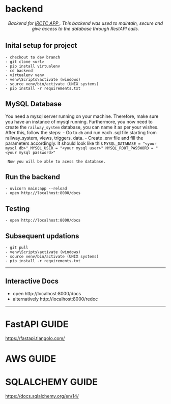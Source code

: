 # backend
<h6 align="center" >
    Backend for <a href="https://github.com/antonio-pedro99/irctc-app"> IRCTC APP </a>. This backend was used to maintain, secure and give access to the database through RestAPI calls.
</h1>

## Inital setup for project 
    - checkout to dev branch
    - git clone <url>
    - pip install virtualenv
    - cd backend
    - virtualenv venv
    - venv\Scripts\activate (windows)
    - source venv/bin/activate (UNIX systems)
    - pip install -r requirements.txt

## MySQL Database
You need a mysql server running on your machine. Therefore, make sure you have an instance of mysql running. Furthermore, you now need to create the `railway_system` database, you can name it as per your wishes. After this, follow the steps:
     - Go to `db` and run each .sql file starting from railway_system, views, triggers, data. 
     - Create .env file and fill the parameters accordingly. It should look like this
            `MYSQL_DATABASE = "<your mysql db>"
             MYSQL_USER = "<your mysql user>"
             MYSQL_ROOT_PASSWORD = "<your mysql password>"`
     
     Now you will be able to acess the database.
     
## Run the backend
    - uvicorn main:app --reload
    - open http://localhost:8000/docs

## Testing
    - open http://localhost:8000/docs
    
## Subsequent updations
    - git pull
    - venv\Scripts\activate (windows)
    - source venv/bin/activate (UNIX systems)
    - pip install -r requirements.txt

___
## Interactive Docs
   - open http://localhost:8000/docs
   - alternatively http://localhost:8000/redoc
___

# FastAPI GUIDE
https://fastapi.tiangolo.com/
# AWS GUIDE

# SQLALCHEMY GUIDE

https://docs.sqlalchemy.org/en/14/
